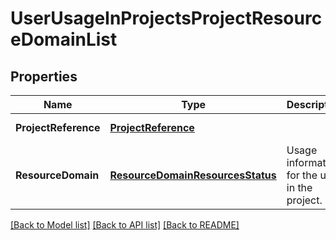 # UserUsageInProjectsProjectResourceDomainList

## Properties
Name | Type | Description | Notes
------------ | ------------- | ------------- | -------------
**ProjectReference** | [**ProjectReference**](project_reference.md) |  | [default to null]
**ResourceDomain** | [**ResourceDomainResourcesStatus**](resource_domain_resources_status.md) | Usage information for the user in the project. | [default to null]

[[Back to Model list]](../README.md#documentation-for-models) [[Back to API list]](../README.md#documentation-for-api-endpoints) [[Back to README]](../README.md)
